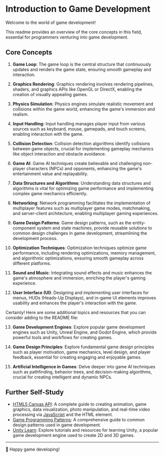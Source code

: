 # Introduction to Game Development

Welcome to the world of game development! 

This readme provides an overview of the core concepts in this field, essential for programmers venturing into game development.

## Core Concepts

1. **Game Loop**: The game loop is the central structure that continuously updates and renders the game state, ensuring smooth gameplay and interaction.

2. **Graphics Rendering**: Graphics rendering involves rendering pipelines, shaders, and graphics APIs like OpenGL or DirectX, enabling the creation of visually appealing games.

3. **Physics Simulation**: Physics engines simulate realistic movement and collisions within the game world, enhancing the game's immersion and realism.

4. **Input Handling**: Input handling manages player input from various sources such as keyboard, mouse, gamepads, and touch screens, enabling interaction with the game.

5. **Collision Detection**: Collision detection algorithms identify collisions between game objects, crucial for implementing gameplay mechanics like object interaction and obstacle avoidance.

6. **Game AI**: Game AI techniques create believable and challenging non-player characters (NPCs) and opponents, enhancing the game's entertainment value and replayability.

7. **Data Structures and Algorithms**: Understanding data structures and algorithms is vital for optimizing game performance and implementing complex game mechanics efficiently.

8. **Networking**: Network programming facilitates the implementation of multiplayer features such as multiplayer game modes, matchmaking, and server-client architecture, enabling multiplayer gaming experiences.

9. **Game Design Patterns**: Game design patterns, such as the entity-component system and state machines, provide reusable solutions to common design challenges in game development, streamlining the development process.

10. **Optimization Techniques**: Optimization techniques optimize game performance, including rendering optimizations, memory management, and algorithmic optimizations, ensuring smooth gameplay across different platforms.

11. **Sound and Music**: Integrating sound effects and music enhances the game's atmosphere and immersion, enriching the player's gaming experience.

12. **User Interface (UI)**: Designing and implementing user interfaces for menus, HUDs (Heads-Up Displays), and in-game UI elements improves usability and enhances the player's interaction with the game.

Certainly! Here are some additional topics and resources that you can consider adding to the README file:

13. **Game Development Engines**: Explore popular game development engines such as Unity, Unreal Engine, and Godot Engine, which provide powerful tools and workflows for creating games.

14. **Game Design Principles**: Explore fundamental game design principles such as player motivation, game mechanics, level design, and player feedback, essential for creating engaging and enjoyable games.

15. **Artificial Intelligence in Games**: Delve deeper into game AI techniques such as pathfinding, behavior trees, and decision-making algorithms, crucial for creating intelligent and dynamic NPCs.

## Further Self-Study

- [HTML5 Canvas API](https://developer.mozilla.org/en-US/docs/Web/API/Canvas_API): A complete guide to creating animation, game graphics, data visualization, photo manipulation, and real-time video processing via [JavaScript](https://developer.mozilla.org/en-US/docs/Web/JavaScript) and the HTML [<canvas>](https://developer.mozilla.org/en-US/docs/Web/HTML/Element/canvas) element.
- [Game Programming Patterns](http://gameprogrammingpatterns.com/): A comprehensive guide to common design patterns used in game development.
- [Unity Learn](https://learn.unity.com/): Explore tutorials and resources for learning Unity, a popular game development engine used to create 2D and 3D games.

---

🚀 Happy game developing!

